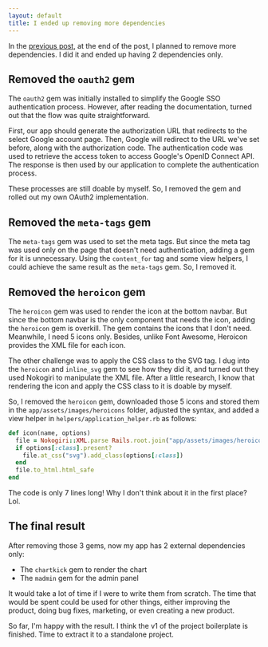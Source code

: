 ```yaml
---
layout: default
title: I ended up removing more dependencies
---
```


In the [previous post](/build-it-yourself), at the end of the post, I planned to remove more dependencies. I did it and ended up having 2 dependencies only.

## Removed the `oauth2` gem

The `oauth2` gem was initially installed to simplify the Google SSO authentication process. However, after reading the documentation, turned out that the flow was quite straightforward.

First, our app should generate the authorization URL that redirects to the select Google account page. Then, Google will redirect to the URL we've set before, along with the authorization code. The authentication code was used to retrieve the access token to access Google's OpenID Connect API. The response is then used by our application to complete the authentication process.

These processes are still doable by myself. So, I removed the gem and rolled out my own OAuth2 implementation.

## Removed the `meta-tags` gem

The `meta-tags` gem was used to set the meta tags. But since the meta tag was used only on the page that doesn't need authentication, adding a gem for it is unnecessary. Using the `content_for` tag and some view helpers, I could achieve the same result as the `meta-tags` gem. So, I removed it.

## Removed the `heroicon` gem

The `heroicon` gem was used to render the icon at the bottom navbar. But since the bottom navbar is the only component that needs the icon, adding the `heroicon` gem is overkill. The gem contains the icons that I don't need. Meanwhile, I need 5 icons only. Besides, unlike Font Awesome, Heroicon provides the XML file for each icon.

The other challenge was to apply the CSS class to the SVG tag. I dug into the `heroicon` and `inline_svg` gem to see how they did it, and turned out they used Nokogiri to manipulate the XML file. After a little research, I know that rendering the icon and apply the CSS class to it is doable by myself.

So, I removed the `heroicon` gem, downloaded those 5 icons and stored them in the `app/assets/images/heroicons` folder, adjusted the syntax, and added a view helper in `helpers/application_helper.rb` as follows:

```ruby
def icon(name, options)
  file = Nokogiri::XML.parse Rails.root.join("app/assets/images/heroicons/#{name}.svg")
  if options[:class].present?
    file.at_css("svg").add_class(options[:class])
  end
  file.to_html.html_safe
end
```

The code is only 7 lines long! Why I don't think about it in the first place? Lol.

## The final result

After removing those 3 gems, now my app has 2 external dependencies only:
- The `chartkick` gem to render the chart
- The `madmin` gem for the admin panel

It would take a lot of time if I were to write them from scratch. The time that would be spent could be used for other things, either improving the product, doing bug fixes, marketing, or even creating a new product.

So far, I'm happy with the result. I think the v1 of the project boilerplate is finished. Time to extract it to a standalone project.
